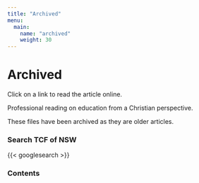 ```yaml
---
title: "Archived"
menu:
  main:
    name: "archived"
    weight: 30
---
```

# Archived

Click on a link to read the article online.

Professional reading on education from a Christian perspective.

These files have been archived as they are older articles.

### Search TCF of NSW

{{< googlesearch >}}

### Contents
